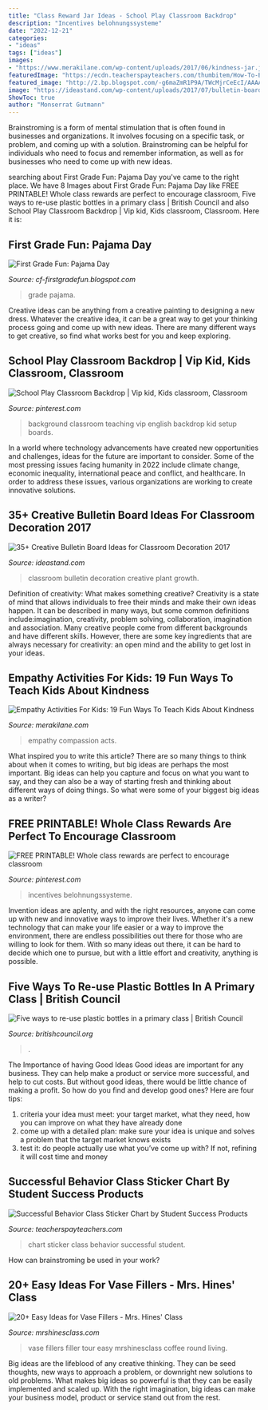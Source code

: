 ```yaml
---
title: "Class Reward Jar Ideas - School Play Classroom Backdrop"
description: "Incentives belohnungssysteme"
date: "2022-12-21"
categories:
- "ideas"
tags: ["ideas"]
images:
- "https://www.merakilane.com/wp-content/uploads/2017/06/kindness-jar.jpg"
featuredImage: "https://ecdn.teacherspayteachers.com/thumbitem/How-To-Be-A-Successful-Student-Class-Sticker-Chart-1376581376/original-618806-1.jpg"
featured_image: "http://2.bp.blogspot.com/-g6maZmR1P9A/TWcMjrCeEcI/AAAAAAAAGnw/P_0SciUVHeA/w1200-h630-p-k-no-nu/IMG_8256.JPG"
image: "https://ideastand.com/wp-content/uploads/2017/07/bulletin-board/15-bulletin-board-ideas-for-classroom.jpg"
ShowToc: true
author: "Monserrat Gutmann"
---
```



Brainstroming is a form of mental stimulation that is often found in businesses and organizations. It involves focusing on a specific task, or problem, and coming up with a solution. Brainstroming can be helpful for individuals who need to focus and remember information, as well as for businesses who need to come up with new ideas.

	

		
searching about First Grade Fun: Pajama Day you've came to the right place. We have 8 Images about First Grade Fun: Pajama Day like FREE PRINTABLE! Whole class rewards are perfect to encourage classroom, Five ways to re-use plastic bottles in a primary class | British Council and also School Play Classroom Backdrop | Vip kid, Kids classroom, Classroom. Here it is:
		
    
## First Grade Fun: Pajama Day

<img loading=lazy src="http://2.bp.blogspot.com/-g6maZmR1P9A/TWcMjrCeEcI/AAAAAAAAGnw/P_0SciUVHeA/w1200-h630-p-k-no-nu/IMG_8256.JPG" onerror="this.onerror=null;this.src='https://tse4.mm.bing.net/th?id=OIP.Sks3RB1cKiU70WLkeeNRugHaD4&amp;pid=15.1';" alt="First Grade Fun: Pajama Day">

_Source: cf-firstgradefun.blogspot.com_

>grade pajama. 

	

Creative ideas can be anything from a creative painting to designing a new dress. Whatever the creative idea, it can be a great way to get your thinking process going and come up with new ideas. There are many different ways to get creative, so find what works best for you and keep exploring.

    
## School Play Classroom Backdrop | Vip Kid, Kids Classroom, Classroom

<img loading=lazy src="https://i.pinimg.com/736x/cf/03/a3/cf03a3ae1bc293cd74bf01cd2ff8b6df.jpg" onerror="this.onerror=null;this.src='https://tse1.mm.bing.net/th?id=OIP.CH55j-IUcOgP0ABvnO0QTgHaJ4&amp;pid=15.1';" alt="School Play Classroom Backdrop | Vip kid, Kids classroom, Classroom">

_Source: pinterest.com_

>background classroom teaching vip english backdrop kid setup boards. 

	

In a world where technology advancements have created new opportunities and challenges, ideas for the future are important to consider. Some of the most pressing issues facing humanity in 2022 include climate change, economic inequality, international peace and conflict, and healthcare. In order to address these issues, various organizations are working to create innovative solutions.

    
## 35+ Creative Bulletin Board Ideas For Classroom Decoration 2017

<img loading=lazy src="https://ideastand.com/wp-content/uploads/2017/07/bulletin-board/15-bulletin-board-ideas-for-classroom.jpg" onerror="this.onerror=null;this.src='https://tse2.mm.bing.net/th?id=OIP.pbK8tQ7U2udN990lSJosPgHaJ4&amp;pid=15.1';" alt="35+ Creative Bulletin Board Ideas for Classroom Decoration 2017">

_Source: ideastand.com_

>classroom bulletin decoration creative plant growth. 

	

Definition of creativity: What makes something creative?
Creativity is a state of mind that allows individuals to free their minds and make their own ideas happen. It can be described in many ways, but some common definitions include:imagination, creativity, problem solving, collaboration, imagination and association. 
Many creative people come from different backgrounds and have different skills. However, there are some key ingredients that are always necessary for creativity: an open mind and the ability to get lost in your ideas.

    
## Empathy Activities For Kids: 19 Fun Ways To Teach Kids About Kindness

<img loading=lazy src="https://www.merakilane.com/wp-content/uploads/2017/06/kindness-jar.jpg" onerror="this.onerror=null;this.src='https://tse3.mm.bing.net/th?id=OIP.CqlxCIhatfLmxe8yzpnDRAHaLu&amp;pid=15.1';" alt="Empathy Activities For Kids: 19 Fun Ways To Teach Kids About Kindness">

_Source: merakilane.com_

>empathy compassion acts. 

	

What inspired you to write this article?
There are so many things to think about when it comes to writing, but big ideas are perhaps the most important. Big ideas can help you capture and focus on what you want to say, and they can also be a way of starting fresh and thinking about different ways of doing things. So what were some of your biggest big ideas as a writer?

    
## FREE PRINTABLE! Whole Class Rewards Are Perfect To Encourage Classroom

<img loading=lazy src="https://i.pinimg.com/736x/67/cb/c2/67cbc2b95cddf49b58088fd30d6a7524.jpg" onerror="this.onerror=null;this.src='https://tse2.mm.bing.net/th?id=OIP.cr7DOtpxlDVcme-SoAwD8wHaP7&amp;pid=15.1';" alt="FREE PRINTABLE! Whole class rewards are perfect to encourage classroom">

_Source: pinterest.com_

>incentives belohnungssysteme. 

	

Invention ideas are aplenty, and with the right resources, anyone can come up with new and innovative ways to improve their lives. Whether it's a new technology that can make your life easier or a way to improve the environment, there are endless possibilities out there for those who are willing to look for them. With so many ideas out there, it can be hard to decide which one to pursue, but with a little effort and creativity, anything is possible.

    
## Five Ways To Re-use Plastic Bottles In A Primary Class | British Council

<img loading=lazy src="https://www.britishcouncil.org/sites/default/files/plastic-waste-3962409_1920.jpg" onerror="this.onerror=null;this.src='https://tse4.mm.bing.net/th?id=OIP.2xgVvxaULNIGozAmwAR2pgHaE8&amp;pid=15.1';" alt="Five ways to re-use plastic bottles in a primary class | British Council">

_Source: britishcouncil.org_

>. 

	

The Importance of having Good Ideas
Good ideas are important for any business. They can help make a product or service more successful, and help to cut costs. But without good ideas, there would be little chance of making a profit. So how do you find and develop good ones? Here are four tips:
1. criteria your idea must meet: your target market, what they need, how you can improve on what they have already done
2. come up with a detailed plan: make sure your idea is unique and solves a problem that the target market knows exists
3. test it: do people actually use what you’ve come up with? If not, refining it will cost time and money

    
## Successful Behavior Class Sticker Chart By Student Success Products

<img loading=lazy src="https://ecdn.teacherspayteachers.com/thumbitem/How-To-Be-A-Successful-Student-Class-Sticker-Chart-1376581376/original-618806-1.jpg" onerror="this.onerror=null;this.src='https://tse2.mm.bing.net/th?id=OIP.18KHzKNl83Ft0qgxi2godQAAAA&amp;pid=15.1';" alt="Successful Behavior Class Sticker Chart by Student Success Products">

_Source: teacherspayteachers.com_

>chart sticker class behavior successful student. 

	

How can brainstroming be used in your work?
 

    
## 20+ Easy Ideas For Vase Fillers - Mrs. Hines&#039; Class

<img loading=lazy src="http://www.mrshinesclass.com/wp-content/uploads/2015/06/diy-floral-arrangments-sticks-with-coffee-bean-vase-filler-www.mrshinesclass.com_.jpg" onerror="this.onerror=null;this.src='https://tse4.mm.bing.net/th?id=OIP.wFTgop_ZJi78NaDCF6-rQgHaLH&amp;pid=15.1';" alt="20+ Easy Ideas for Vase Fillers - Mrs. Hines&#039; Class">

_Source: mrshinesclass.com_

>vase fillers filler tour easy mrshinesclass coffee round living. 

	

Big ideas are the lifeblood of any creative thinking. They can be seed thoughts, new ways to approach a problem, or downright new solutions to old problems. What makes big ideas so powerful is that they can be easily implemented and scaled up. With the right imagination, big ideas can make your business model, product or service stand out from the rest.

